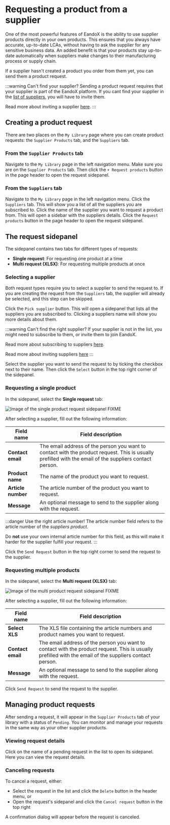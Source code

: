 # Requesting a product from a supplier

One of the most powerful features of EandoX is the ability to use supplier products directly in your own products. This ensures that you always have accurate, up-to-date LCAs, without having to ask the supplier for any sensitive business data. An added benefit is that your products stay up-to-date automatically when suppliers make changes to their manufacturing process or supply chain.

If a supplier hasn't created a product you order from them yet, you can send them a product request.

:::warning Can't find your supplier?
Sending a product request requires that your supplier is part of the EandoX platform. If you cant find your supplier in the [list of suppliers](/documentation/library/managing-suppliers), you will have to invite them.

Read more about inviting a supplier [here](/documentation/library/inviting-a-supplier).
:::

## Creating a product request

There are two places on the `My Library` page where you can create product requests: the `Supplier Products` tab, and the `Suppliers` tab.

### From the `Supplier Products` tab

Navigate to the `My Library` page in the left navigation menu. Make sure you are on the `Supplier Products` tab. Then click the `+ Request products` button in the page header to open the request sidepanel.

### From the `Suppliers` tab

Navigate to the `My Library` page in the left navigation menu. Click the `Suppliers` tab. This will show you a list of all the suppliers you are subscribed to. Click the name of the supplier you want to request a product from. This will open a sidebar with the suppliers details. Click the `Request products` button in the page header to open the request sidepanel.

## The request sidepanel

The sidepanel contains two tabs for different types of requests:

- **Single request**: For requesting one product at a time
- **Multi request (XLSX)**: For requesting multiple products at once

### Selecting a supplier

Both request types require you to select a supplier to send the request to. If you are creating the request from the `Suppliers` tab, the supplier will already be selected, and this step can be skipped.

Click the `Pick supplier` button. This will open a sidepanel that lists all the suppliers you are subscribed to. Clicking a suppliers name will show you more details about them.

:::warning Can't find the right supplier?
If your supplier is not in the list, you might need to subscribe to them, or invite them to join EandoX.

Read more about subscribing to suppliers [here](/documentation/library/managing-suppliers#subscribing-to-a-supplier).

Read more about inviting suppliers [here](/documentation/library/inviting-a-supplier)
:::

Select the supplier you want to send the request to by ticking the checkbox next to their name. Then click the `Select` button in the top right corner of the sidepanel.

### Requesting a single product

In the sidepanel, select the **Single request** tab:

![Image of the single product request sidepanel FIXME](/images/library/single-request.jpg)

After selecting a supplier, fill out the following information:

| Field name         | Field description                                                                                                                                       |
| ------------------ | ------------------------------------------------------------------------------------------------------------------------------------------------------- |
| **Contact email**  | The email address of the person you want to contact with the product request. This is usually prefilled with the email of the suppliers contact person. |
| **Product name**   | The name of the product you want to request.                                                                                                            |
| **Article number** | The article number of the product you want to request.                                                                                                  |
| **Message**        | An optional message to send to the supplier along with the request.                                                                                     |

:::danger Use the right article number!
The article number field refers to the article number of the _suppliers product_.

Do **not** use your own internal article number for this field, as this will make it harder for the supplier fulfill your request.
:::

Click the `Send Request` button in the top right corner to send the request to the supplier.

### Requesting multiple products

In the sidepanel, select the **Multi request (XLSX)** tab:

![Image of the multi product request sidepanel FIXME](/images/library/multi-request.jpg)

After selecting a supplier, fill out the following information:

| Field name        | Field description                                                                                                                                       |
| ----------------- | ------------------------------------------------------------------------------------------------------------------------------------------------------- |
| **Select XLS**    | The XLS file containing the article numbers and product names you want to request. <!--FIXME: example file-->                                           |
| **Contact email** | The email address of the person you want to contact with the product request. This is usually prefilled with the email of the suppliers contact person. |
| **Message**       | An optional message to send to the supplier along with the request.                                                                                     |

Click `Send Request` to send the request to the supplier.

## Managing product requests

After sending a request, it will appear in the `Supplier Products` tab of your library with a status of `Pending`. You can monitor and manage your requests in the same way as your other supplier products.

### Viewing request details

Click on the name of a pending request in the list to open its sidepanel. Here you can view the request details.

### Canceling requests

To cancel a request, either:

- Select the request in the list and click the `Delete` button in the header menu, or
- Open the request's sidepanel and click the `Cancel request` button in the top right

A confirmation dialog will appear before the request is canceled.
